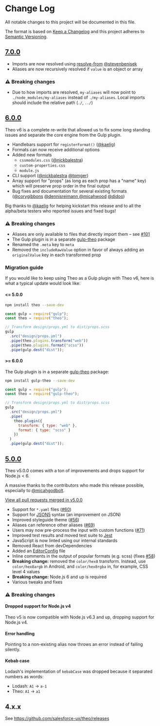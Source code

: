 # Change Log

All notable changes to this project will be documented in this file.

The format is based on [Keep a Changelog](http://keepachangelog.com/)
and this project adheres to [Semantic Versioning](http://semver.org/).

## [7.0.0]

* Imports are now resolved using [resolve-from](https://www.npmjs.com/package/resolve-from) [@stevenbenisek](https://github.com/stevenbenisek)
* Aliases are now recursively resolved if `value` is an object or array

### ⚠️ Breaking changes

* Due to how imports are resolved, `my-aliases` will now point to `./node_modules/my-aliases` instead of `./my-aliases`. Local imports should include the relative path (`./`, `../`)

## [6.0.0]

Theo v6 is a complete re-write that allowed us to fix some long standing issues and separate the core engine from the Gulp plugin.

* Handlebars support for `registerFormat()` ([@kaelig](https://github.com/kaelig))
* Formats can now receive additional options
* Added new formats
  * `cssmodules.css` ([@nickbalestra](https://github.com/nickbalestra))
  * `custom-properties.css`
  * `module.js`
* CLI support ([@nickbalestra](https://github.com/nickbalestra) [@tomger](https://github.com/tomger))
* Array support for "props" (as long as each prop has a "name" key) which will preserve prop order in the final output
* Bug fixes and documentation for several existing formats ([@corygibbons](https://github.com/corygibbons) [@dennisreimann ](https://github.com/dennisreimann) [@micahwood](https://github.com/micahwood) [@didoo](https://github.com/didoo))

Big thanks to [@kaelig](https://github.com/kaelig) for helping kickstart this release and to all the alpha/beta testers who reported issues and fixed bugs!

### ⚠️ Breaking changes

* Aliases are only available to files that directly import them – see [#101](https://github.com/salesforce-ux/theo/issues/101)
* The Gulp plugin is in a separate [gulp-theo](https://github.com/salesforce-ux/gulp-theo) package
* Renamed the `.meta` key to `meta`
* Removed the `includeRawValue` option in favor of always adding an `originalValue` key in each transformed prop

### Migration guide

If you would like to keep using Theo as a Gulp plugin with Theo v6,
here is what a typical update would look like:

#### <= 5.0.0

```sh
npm install theo --save-dev
```

```js
const gulp = require("gulp");
const theo = require("theo");

// Transform design/props.yml to dist/props.scss
gulp
  .src("design/props.yml")
  .pipe(theo.plugins.transform("web"))
  .pipe(theo.plugins.format("scss"))
  .pipe(gulp.dest("dist"));
```

#### >= 6.0.0

The Gulp plugin is in a separate [gulp-theo](https://github.com/salesforce-ux/gulp-theo) package:

```sh
npm install gulp-theo --save-dev
```

```js
const gulp = require("gulp");
const theo = require("gulp-theo");

// Transform design/props.yml to dist/props.scss
gulp
  .src("design/props.yml")
  .pipe(
    theo.plugin({
      transform: { type: "web" },
      format: { type: "scss" }
    })
  )
  .pipe(gulp.dest("dist"));
```

## [5.0.0]

Theo v5.0.0 comes with a ton of improvements and drops support for Node.js < 6.

A massive thanks to the contributors who made this release possible, especially to [@micahgodbolt](https://github.com/micahgodbolt).

[View all pull requests merged in v5.0.0](https://github.com/salesforce-ux/theo/pulls?utf8=%E2%9C%93&q=is%3Apr%20milestone%3Av5.0.0%20)

* Support for `*.yaml` files ([#60](https://github.com/salesforce-ux/theo/issues/60))
* Support for [JSON5](http://json5.org/) syntax (an improvement on JSON)
* Improved styleguide theme ([#56](https://github.com/salesforce-ux/theo/pull/56))
* Aliases can reference other aliases ([#69](https://github.com/salesforce-ux/theo/pull/69))
* Users may now pre-process the input with custom functions ([#71](https://github.com/salesforce-ux/theo/pull/71))
* Improved test results and moved test suite to [Jest](https://facebook.github.io/jest/)
* JavaScript is now linted using our internal standards
* Removed React from devDependencies
* Added an [EditorConfig](http://editorconfig.org/) file
* Inline comments in the output of popular formats (e.g. scss) (fixes [#58](https://github.com/salesforce-ux/theo/issues/58))
* **Breaking change:** removed the `color/hex8` transform. Instead, use `color/hex8argb` in Android, and `color/hex8rgba` in, for example, CSS level 4 values
* **Breaking change:** Node.js 6 and up is required
* Various tweaks and fixes

### ⚠️ Breaking changes

#### Dropped support for Node.js v4

Theo v5 is now compatible with Node.js v6.3 and up, dropping support for Node.js v4.

#### Error handling

Pointing to a non-existing alias now throws an error instead of failing silently.

#### Kebab case

Lodash's implementation of `kebabCase` was dropped because it separated numbers as words:

* Lodash: `A1` -> `a-1`
* Theo: `A1` -> `a1`

## 4.x.x

See <https://github.com/salesforce-ux/theo/releases>

[7.0.0]: https://github.com/salesforce-ux/theo/compare/v6.0.0...v7.0.0
[6.0.0]: https://github.com/salesforce-ux/theo/compare/v5.0.0...v6.0.0
[5.0.0]: https://github.com/salesforce-ux/theo/compare/v4.2.1...v5.0.0
